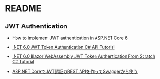 # README

## JWT Authentication

- [How to implement JWT authentication in ASP.NET Core 6](https://www.infoworld.com/article/3669188/how-to-implement-jwt-authentication-in-aspnet-core-6.html)
- [.NET 6.0 JWT Token Authentication C# API Tutorial](https://trystanwilcock.com/2022/08/13/net-6-0-jwt-token-authentication-c-sharp-api-tutorial/)
- [.NET 6.0 Blazor WebAssembly JWT Token Authentication From Scratch C# Tutorial](https://trystanwilcock.com/2022/09/28/net-6-0-blazor-webassembly-jwt-token-authentication-from-scratch-c-sharp-wasm-tutorial/)

- [ASP.NET CoreでJWT認証のREST APIを作ってSwaggerから使う](https://qiita.com/sekikatsu/items/1bff499ce9cc0adbe4a5)
